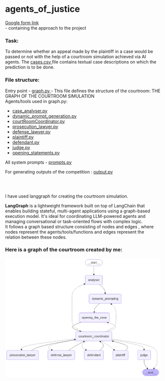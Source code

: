 # agents_of_justice
<p><a href="https://docs.google.com/document/d/1A4M_RekCB74_SG6VDbJOCRz8wJuf4t9P1gz3PHm8apA/edit?usp=sharing"> Google form link </br>  </a> - containing the approach to the project</p>

<h3>Task:</h3>
<p>To determine whether an appeal made by the plaintiff in a case would be passed or not with the help of a courtroom simulation achieved via AI agents. The <a href="utility_files/cases.csv"> cases.csv </a> file contains textual case descriptions on which the prediction is to be done. </p>
<h3>File structure:</h3>
<p>
  Entry point - <a href="graph.py"> graph.py </a> - This file defines the structure of the courtroom: THE GRAPH OF THE COURTROOM SIMULATION 
</br>Agents/tools used in graph.py:
  <ul>
    <li> <a href="case_analyser.py"> case_analyser.py </a> </li>
    <li> <a href="dynamic_prompt_generation.py"> dynamic_prompt_generation.py </a></li>
    <li> <a href="courtRoomCoordinator.py"> courtRoomCoordinator.py </a> </li>
    <li> <a href="prosecution_lawyer.py"> prosecution_lawyer.py </a> </li>
    <li> <a href="defense_lawyer.py"> defense_lawyer.py </a> </li>
    <li> <a href="plaintiff.py"> plaintiff.py </a> </li>
    <li> <a href="defendant.py"> defendant.py </a> </li>
    <li> <a href="judge.py"> judge.py </a> </li>
    <li> <a href="opening_statements.py"> opening_statements.py </a> </li>
  </ul>
   <p>All system prompts - <a href="config/prompts.py"> prompts.py </a> </p>
   <p>For generating outputs of the competition : <a href="output.py"> output.py </a> </p>
</p>

</br></hr></br>
<p>I have used langgraph for creating the courtroom simulation.</p>
<p>
  <strong>LangGraph</strong> is a lightweight framework built on top of LangChain that enables building stateful, multi-agent applications using a graph-based execution model. It's ideal for coordinating LLM-powered agents and managing conversational or task-oriented flows with complex logic. </br>It follows a graph based structure consisting of nodes and edges , where nodes represent the agents/tools/functions and edges represent the relation between these nodes.
</p>
<h3>Here is a graph of the courtroom created by me:</h3>
<img src="courtroom_graph.png" alt="Courtroom graph" />

